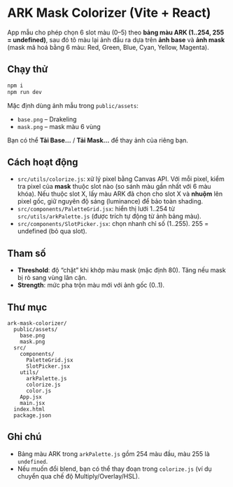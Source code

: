 # ARK Mask Colorizer (Vite + React)

App mẫu cho phép chọn 6 slot màu (0–5) theo **bảng màu ARK (1..254, 255 = undefined)**, sau đó tô màu lại ảnh đầu ra dựa trên **ảnh base** và **ảnh mask** (mask mã hoá bằng 6 màu: Red, Green, Blue, Cyan, Yellow, Magenta).

## Chạy thử

```bash
npm i
npm run dev
```

Mặc định dùng ảnh mẫu trong `public/assets`:
- `base.png` – Drakeling
- `mask.png` – mask màu 6 vùng

Bạn có thể **Tải Base…** / **Tải Mask…** để thay ảnh của riêng bạn.

## Cách hoạt động

- `src/utils/colorize.js`: xử lý pixel bằng Canvas API. Với mỗi pixel, kiểm tra pixel của **mask** thuộc slot nào (so sánh màu gần nhất với 6 màu khóa). Nếu thuộc slot X, lấy màu ARK đã chọn cho slot X và **nhuộm** lên pixel gốc, giữ nguyên độ sáng (luminance) để bảo toàn shading.
- `src/components/PaletteGrid.jsx`: hiển thị lưới 1..254 từ `src/utils/arkPalette.js` (được trích tự động từ ảnh bảng màu).
- `src/components/SlotPicker.jsx`: chọn nhanh chỉ số (1..255). 255 = undefined (bỏ qua slot).

## Tham số

- **Threshold**: độ “chặt” khi khớp màu mask (mặc định 80). Tăng nếu mask bị rò sang vùng lân cận.
- **Strength**: mức pha trộn màu mới với ảnh gốc (0..1).

## Thư mục

```
ark-mask-colorizer/
  public/assets/
    base.png
    mask.png
  src/
    components/
      PaletteGrid.jsx
      SlotPicker.jsx
    utils/
      arkPalette.js
      colorize.js
      color.js
    App.jsx
    main.jsx
  index.html
  package.json
```

## Ghi chú
- Bảng màu ARK trong `arkPalette.js` gồm 254 màu đầu, màu 255 là `undefined`.
- Nếu muốn đổi blend, bạn có thể thay đoạn trong `colorize.js` (ví dụ chuyển qua chế độ Multiply/Overlay/HSL).
